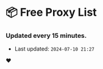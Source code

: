 # :package: Free Proxy List
### Updated every 15 minutes.

- Last updated: `2024-07-10 21:27`

:heart:
